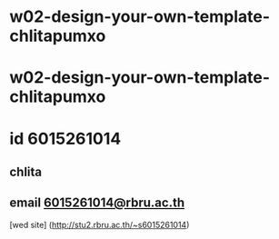 # w02-design-your-own-template-chlitapumxo
# w02-design-your-own-template-chlitapumxo
# id 6015261014
## chlita 
## email 6015261014@rbru.ac.th

[wed site]
(http://stu2.rbru.ac.th/~s6015261014)
